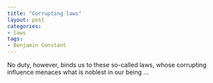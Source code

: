```yaml
---
title: "Corrupting laws"
layout: post
categories:
- laws
tags:
- Benjamin Constant
---
```


No duty, however, binds us to these so-called laws, whose corrupting influence menaces what is noblest in our being ...
